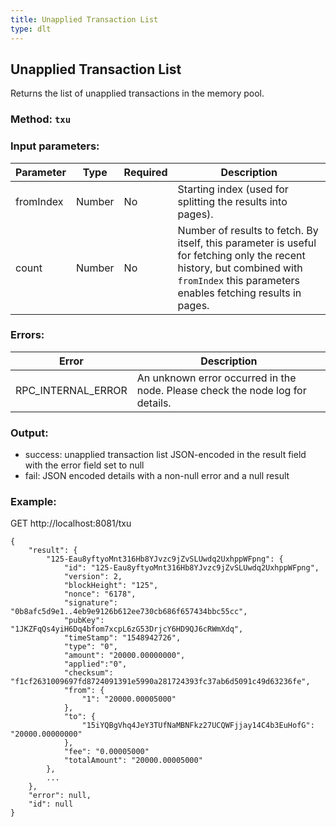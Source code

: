 ```yaml
---
title: Unapplied Transaction List
type: dlt
---
```

## Unapplied Transaction List
Returns the list of unapplied transactions in the memory pool.
### Method: `txu`
### Input parameters:

| Parameter | Type | Required | Description |
| --- | --- | --- | --- |
| fromIndex | Number | No | Starting index (used for splitting the results into pages). |
| count | Number | No | Number of results to fetch. By itself, this parameter is useful for fetching only the recent history, but combined with `fromIndex` this parameters enables fetching results in pages. |


### Errors:

| Error | Description |
| --- | --- |
| RPC_INTERNAL_ERROR | An unknown error occurred in the node. Please check the node log for details. |

### Output:
- success: unapplied transaction list JSON-encoded in the result field with the error field set to null
- fail: JSON encoded details with a non-null error and a null result

### Example:
GET http://localhost:8081/txu
```
{
	"result": {
		"125-Eau8yftyoMnt316Hb8YJvzc9jZvSLUwdq2UxhppWFpng": {
			"id": "125-Eau8yftyoMnt316Hb8YJvzc9jZvSLUwdq2UxhppWFpng",
			"version": 2,
			"blockHeight": "125",
			"nonce": "6178",
			"signature": "0b8afc5d9e1..4eb9e9126b612ee730cb686f657434bbc55cc",
			"pubKey": "1JKZFqQs4yiH6Dq4bfom7xcpL6zG53DrjcY6HD9QJ6cRWmXdq",
			"timeStamp": "1548942726",
			"type": "0",
			"amount": "20000.00000000",
			"applied":"0", 
			"checksum": "f1cf2631009697fd8724091391e5990a281724393fc37ab6d5091c49d63236fe",
			"from": {
				"1": "20000.00005000"
			},
			"to": {
				"15iYQBgVhq4JeY3TUfNaMBNFkz27UCQWFjjay14C4b3EuHofG": "20000.00000000"
			},
			"fee": "0.00005000"
            "totalAmount": "20000.00005000"
		},
		...
	},
	"error": null,
	"id": null
}
```